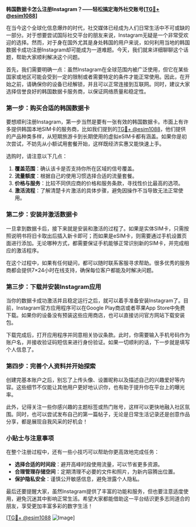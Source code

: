 **韩国数据卡怎么注册Instagram？——轻松搞定海外社交账号[[TG💪+ @esim1088](https://t.me/s/esim1088)]**

在当今这个全球化信息爆炸的时代，社交媒体已经成为人们日常生活中不可或缺的一部分。对于想要尝试国际社交平台的朋友来说，Instagram无疑是一个非常受欢迎的选择。然而，对于身在国外尤其是身处韩国的用户来说，如何利用当地的韩国数据卡成功注册Instagram却可能成为一道难题。今天，我们就来详细聊聊这个话题，帮助大家顺利解决这个问题。

首先，我们需要明确一点：虽然Instagram在全球范围内被广泛使用，但它在某些国家或地区可能会受到一定的限制或者需要特定的条件才能正常使用。因此，在开始之前，请确保你的设备已经解锁，并且可以正常连接到互联网。同时，建议大家选择信誉良好的韩国数据卡服务商，以保证网络质量和稳定性。

### 第一步：购买合适的韩国数据卡

要想顺利注册Instagram，第一步当然是要有一张有效的韩国数据卡。市面上有许多提供韩国本地SIM卡的服务商，比如我们提到的[TG💪+ @esim1088](https://t.me/s/esim1088)，他们提供的产品种类多样，从短期旅游卡到长期使用的虚拟eSIM卡都有涵盖。如果你是初次尝试，不妨先从小额试用套餐开始，这样既经济实惠又能快速上手。

选购时，请注意以下几点：
1. **覆盖范围**：确认该卡是否支持你所在区域的信号覆盖。
2. **流量额度**：根据自己的使用习惯选择合适的流量套餐。
3. **价格与服务**：比较不同供应商的价格和服务条款，寻找性价比最高的选项。
4. **激活流程**：了解清楚卡片激活的具体步骤，避免因操作不当导致无法正常使用。

### 第二步：安装并激活数据卡

一旦拿到数据卡后，接下来就是安装和激活的过程了。如果是实体SIM卡，只需按照说明书将旧卡取出后插入新卡即可；而如果是eSIM卡，则需要通过手机设置页面进行添加。无论哪种方式，都需要保证手机能够正常识别新的SIM卡，并完成相应的激活程序。

在这个过程中，如果有任何疑问，都可以随时联系客服寻求帮助。很多优秀的服务商都会提供7×24小时在线支持，确保每位客户都能及时解决问题。

### 第三步：下载并安装Instagram应用

当你的数据卡成功激活并且稳定运行之后，就可以着手准备安装Instagram了。目前，Instagram官方应用程序可以在Google Play商店或者苹果App Store中免费下载。如果你的设备没有预装这些应用商店，也可以直接访问官方网站下载安装包。

下载完成后，打开应用程序并同意相关协议条款。此时，你需要输入手机号码作为账户名，并接收验证码短信来进行身份验证。如果一切顺利的话，下一步就是填写个人信息了。

### 第四步：完善个人资料并开始探索

创建完基本账户之后，别忘了上传头像、设置昵称以及描述自己的兴趣爱好等内容。这些细节不仅能让其他用户更好地认识你，也有助于提升你在平台上的曝光率。

此外，记得关注一些你感兴趣的主题标签或热门账号，这样可以更快地融入社区氛围。同时，也可以尝试发布自己的第一篇帖子，无论是日常生活记录还是创意作品分享，都是展现自我风采的好机会！

### 小贴士与注意事项

在整个注册过程中，还有一些小技巧可以帮助你更高效地完成任务：

- **选择合适的时间段**：避开高峰时段使用流量，可以节省更多资源。
- **合理管理存储空间**：定期清理不必要的文件和照片，为新内容腾出位置。
- **保护隐私安全**：谨慎公开敏感信息，避免泄露个人隐私。

最后还要提醒大家，虽然Instagram提供了丰富的功能和服务，但也要注意适度使用，避免沉迷其中影响正常生活。希望大家都能借助这一平台结识更多志同道合的朋友，享受更加丰富多彩的数字生活！

[[TG💪+ @esim1088](https://t.me/s/esim1088) ![Image](https://i.postimg.cc/4NQfJmqS/Snipaste-2025-05-13-00-14-12.png)]